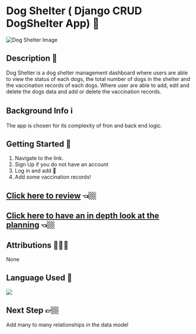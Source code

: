 # Dog Shelter ( Django CRUD DogShelter App) 🍿

![Dog Shelter Image](https://github.com/user-attachments/assets/415365f3-7661-4fcc-81f8-51c8b059479b)

## Description 📝
Dog Shelter is a dog shelter management dashboard where users are able to view the status of each dogs, the total number of dogs in the shelter and the vaccination records of each dogs.
Where user are able to add, edit and delete the dogs data and add or delete the vaccination records.

## Background Info ℹ️
The app is chosen for its complexity of fron and back end logic. 

## Getting Started 🚀
1. Navigate to the link.
2. Sign Up if you do not have an account 
3. Log in and add 🐶
4. Add some vaccination records!

## [Click here to review](https://movie-reviews-app-9dd1875b7f4b.herokuapp.com/) 👈🏼

## [Click here to have an in depth look at the planning](https://trello.com/invite/b/66d0045df49181a8afa300cf/ATTI9d6d239b6bdd36bf22daec55ebf8ef02FB51CCC2/django-project-dog-shelter-dog-tracker) 👈🏼

## Attributions 👨🏻‍💻
None

## Language Used 📝
<a href="https://skillicons.dev">
    <img src="https://skillicons.dev/icons?i=html,css,python,django,postgresql" />
</a>

## Next Step 👉🏼
Add many to many relationships in the data model


